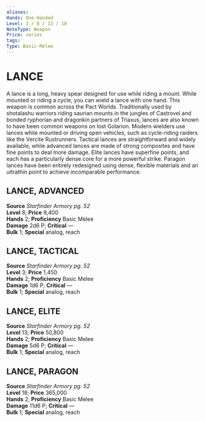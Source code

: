 ```yaml
---
aliases: 
Hands: One-Handed
Level: 3 / 8 / 13 / 18
NoteType: Weapon
Price: varies
tags: 
Type: Basic-Melee
---
```

# LANCE
A lance is a long, heavy spear designed for use while riding a mount. While mounted or riding a cycle, you can wield a lance with one hand. This weapon is common across the Pact Worlds. Traditionally used by shotalashu warriors riding saurian mounts in the jungles of Castrovel and bonded ryphorian and dragonkin partners of Triaxus, lances are also known to have been common weapons on lost Golarion. Modern wielders use lances while mounted or driving open vehicles, such as cycle-riding raiders like the Vercite Rustrunners. Tactical lances are straightforward and widely available, while advanced lances are made of strong composites and have fine points to deal more damage. Elite lances have superfine points, and each has a particularly dense core for a more powerful strike. Paragon lances have been entirely redesigned using dense, flexible materials and an ultrathin point to achieve incomparable performance.  

##  LANCE, ADVANCED

**Source** _Starfinder Armory pg. 52_  
**Level** 8; **Price** 9,400  
**Hands** 2; **Proficiency** Basic Melee  
**Damage** 2d6 P; **Critical** —  
**Bulk** 1; **Special** analog, reach

##  LANCE, TACTICAL

**Source** _Starfinder Armory pg. 52_  
**Level** 3; **Price** 1,450  
**Hands** 2; **Proficiency** Basic Melee  
**Damage** 1d6 P; **Critical** —  
**Bulk** 1; **Special** analog, reach

##  LANCE, ELITE

**Source** _Starfinder Armory pg. 52_  
**Level** 13; **Price** 50,800  
**Hands** 2; **Proficiency** Basic Melee  
**Damage** 5d6 P; **Critical** —  
**Bulk** 1; **Special** analog, reach

##  LANCE, PARAGON

**Source** _Starfinder Armory pg. 52_  
**Level** 18; **Price** 365,000  
**Hands** 2; **Proficiency** Basic Melee  
**Damage** 11d6 P; **Critical** —  
**Bulk** 1; **Special** analog, reach